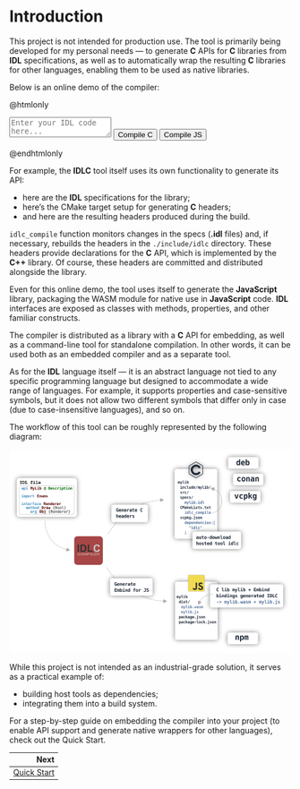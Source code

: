 # Introduction

This project is not intended for production use. The tool is primarily being developed for my personal needs — to generate **C** APIs for **C** libraries from **IDL** specifications, as well as to automatically wrap the resulting **C** libraries for other languages, enabling them to be used as native libraries.

Below is an online demo of the compiler:

@htmlonly
<div class="custom-container">
    <textarea id="editor" class="custom-editor" placeholder="Enter your IDL code here..."></textarea>
    <button id="compileC" class="custom-button">Compile C</button>
    <button id="compileJs" class="custom-button">Compile JS</button>
    <div id="status" style="display: none;"></div>
    <div class="tabs-overview-container" id="tab-container">
    </div>
</div>

<script type="module">
    import idlc from './idlc.js'

    const module = await idlc();
    
    const editor       = document.getElementById('editor');
    const compileC     = document.getElementById('compileC');
    const compileJs    = document.getElementById('compileJs');
    const tabContainer = document.getElementById('tab-container');
    const status       = document.getElementById('status');

    compileC.addEventListener('click', () => {
        compileCode(module.Generator.C);
    });

    compileJs.addEventListener('click', () => {
        compileCode(module.Generator.JAVA_SCRIPT);
    });

    function compileCode(generator) {
        const code = editor.value.trim();
        if (!code) {
            clearStatus();
            showStatus('Please enter some code to compile', 'error');
            return;
        }
        clearStatus();
        showStatus('Compiling...');

        const source = {
            name: "<input>",
            data: code
        };

        const results = {};
        const options = new module.Options;
        options.writer = function (source) {
            results[source.name] = source.data;
        };

        const compiler = new module.Compiler;
        const result = compiler.compile(generator, undefined, [source], options);

        clearStatus();
        result.messages.forEach(message => {
            showStatus(`${message.isError ? "error" : "warning"} [${message.status.value < 2000 ? "W" : "E"}${message.status.value}]: ${message.message} at ${message.filename}:${message.line}:${message.column}`, message.isError ? 'error' : 'warning')
        });

        if (result.hasErrors) {
            showStatus('Compilation failed', 'error');
        } else {
            showStatus('Compilation successful!', 'success');
        }

        result.delete();
        compiler.delete();
        options.delete();
        
        if (Object.keys(results).length !== 0) {
            showResults(results);
        }
    }

    function showStatus(message, type = '') {
        const dd = document.createElement('dd');
        dd.textContent = message;

        const dl = document.createElement('dl');
        dl.appendChild(dd);
        if (type === '' || type === 'success') {
            dl.className = 'note'
        } else if (type == 'warning') {
            dl.className = 'warning'
        } else if (type == 'error') {
            dl.className = 'bug'
        }

        status.style.display = 'block';
        status.appendChild(dl);
        status.scrollTop = status.scrollHeight;
    }

    function clearStatus() {
        status.innerHTML = '';
        status.style.display = 'none';
    }

    function showResults(files) {
        tabContainer.innerHTML = '';

        const tabs = document.createElement('div');
        tabs.className = `tabs-overview`;

        const tabContents = document.createElement('ul');

        const tabContentsDiv = document.createElement('div');
        tabContentsDiv.className = `tabbed`;
        tabContentsDiv.appendChild(tabContents);

        let first = true;
        const names = Object.keys(files);
        for (const [filename, content] of Object.entries(files)) {
            const b = document.createElement('b');
            b.className = `tab-title`;
            b.title = filename;
            b.textContent = filename;

            const tab = document.createElement('button');
            tab.className = `tab-button ${first ? 'active' : ''}`;
            tab.id = `tab-${filename}`;
            tab.appendChild(b);
            tab.addEventListener('click', () => switchTab(filename, names));
            tabs.appendChild(tab);

            const div = document.createElement('div');
            div.className = 'fragment';
            div.innerHTML = `<pre>${escapeHtml(content)}<\/pre>`;
            div.style.maxHeight = '300px';
            div.style.overflow = 'auto';

            const li = document.createElement('li');
            if (first) {
                li.className = 'selected';
            }
            li.id = `tab-content-${filename}`;
            li.appendChild(div);
            tabContents.appendChild(li);

            first = false;
        }

        tabContainer.appendChild(tabs);
        tabContainer.appendChild(tabContentsDiv);
    }

    function switchTab(filename, files) {
        files.forEach(file => {
            document.getElementById(`tab-${file}`).classList.remove('active');
            document.getElementById(`tab-content-${file}`).classList.remove('selected');
        });
        document.getElementById(`tab-${filename}`).classList.add('active');
        document.getElementById(`tab-content-${filename}`).classList.add('selected');
    }

    function escapeHtml(unsafe) {
        return unsafe
            .replace(/&/g, "&amp;")
            .replace(/</g, "&lt;")
            .replace(/>/g, "&gt;")
            .replace(/"/g, "&quot;")
            .replace(/'/g, "&#039;");
    }

    editor.value = `@ API Sample
@ Demonstration of the .idl file for describing the library interface [detail]
@ Author <author@mail.org> [author]
@ MIT License [copyright]
api Sample [version(1,1,0)]

@ Logging severity levels.
@ Hierarchical message importance classification. [detail]
enum LoggerLevel
    const Verbose @ Detailed diagnostic messages.
    const Debug   @ Debugging information.
    const Info    @ Informational messages.
    const Warning @ Potentially problematic situations.
    const Error   @ Recoverable error conditions.
    const Fatal   @ Critical unrecoverable errors.
    const Off     @ No logging output.

@ Graphics features.
@ Bitmask of supported hardware capabilities. [detail]
@ Sample ref {LoggerLevel}. [see]
enum Feature [flags]
    const None : 0 @ No special features
    const Bindless : 1 @ Bindless resource access
    const GeometryShader : 2 @ Geometry shader support
    const MeshShader : 4 @ Mesh shader support
    const SamplerFilterMinmax : 8 @ Min/max sampler filtering
    const DrawIndirect : 16 @ Indirect drawing

@ Color clear values.
@ Specifies RGBA values for color attachment clearing. [detail]
struct Color
    field Red {Float32} @ Red channel clear value.
    field Green {Float32} @ Green channel clear value.
    field Blue {Float32} @ Blue channel clear value.
    field Alpha {Float32} @ Alpha channel clear value.

@ Ger version lib
@ Format: (major << 16) | (minor << 8) | micro. [detail]
@ Return packed version number of "{Major}.{Minor}.{Micro}"[return]
func Version {Uint32}

@ Logging system interface.
@ Provides logging facilities with multiple severity levels. [detail]
interface Logger
    prop Level [get(GetLevel),set(SetLevel)] @ Current log severity threshold.

    @ Creates new logger instance
    @ Initializes logging subsystem with specific tag. [detail]
    @ Operation result [return]
    @ The tag string is specified in the format: "mygame:logic:health". [note]
    method Create {Bool} [ctor]
        arg Tag {Str} @ Tag string.
        arg Logger {Logger} [result] @ New logger instance.

    @ Releases logger instance.
    @ Destroys when reference count reaches zero. [detail]
    method Destroy [destroy]
        arg Logger {Logger} [this] @ Logger to destroy.

    @ Gets current severity level.
    @ Returns minimum level for logged messages. [detail]
    @ Current severity threshold. [return]
    @ {SetLevel} [see]
    method GetLevel {LoggerLevel} [const]
        arg Logger {Logger} [this] @ Target logger.

    @ Sets logging severity level.
    @ Filters messages below specified level. [detail]
    @ {GetLevel} [see]
    method SetLevel
        arg Logger {Logger} [this] @ Target logger.
        arg Level {LoggerLevel} @ New severity threshold.
`;

</script>
@endhtmlonly

For example, the **IDLC** tool itself uses its own functionality to generate its API:
- here are the **IDL** specifications for the library;
- here’s the CMake target setup for generating **C** headers;
- and here are the resulting headers produced during the build.

`idlc_compile` function monitors changes in the specs (**.idl** files) and, if necessary, rebuilds the headers in the `./include/idlc` directory. These headers provide declarations for the **C** API, which is implemented by the **C++** library. Of course, these headers are committed and distributed alongside the library.

Even for this online demo, the tool uses itself to generate the **JavaScript** library, packaging the WASM module for native use in **JavaScript** code. **IDL** interfaces are exposed as classes with methods, properties, and other familiar constructs.

The compiler is distributed as a library with a **C** API for embedding, as well as a command-line tool for standalone compilation. In other words, it can be used both as an embedded compiler and as a separate tool.

As for the **IDL** language itself — it is an abstract language not tied to any specific programming language but designed to accommodate a wide range of languages. For example, it supports properties and case-sensitive symbols, but it does not allow two different symbols that differ only in case (due to case-insensitive languages), and so on.

The workflow of this tool can be roughly represented by the following diagram:

![Diagram](diagram.svg "Diagram")

While this project is not intended as an industrial-grade solution, it serves as a practical example of:
- building host tools as dependencies;
- integrating them into a build system.

For a step-by-step guide on embedding the compiler into your project (to enable API support and generate native wrappers for other languages), check out the Quick Start.

<div class="section_buttons">
 
|                            Next |
|--------------------------------:|
| [Quick Start](quick-start.html) |
 
</div>
